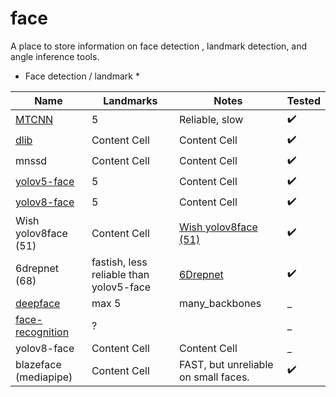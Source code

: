 # face

A place to store information on face detection , landmark detection, and angle inference tools. 

* Face detection / landmark * 

|    Name       | Landmarks         | Notes |     Tested |
| ------------- | ------------- | ------------- | ------------- |
|  [MTCNN](https://pypi.org/project/mtcnn/)        | 5  | Reliable, slow  | :heavy_check_mark:   |
|  [dlib](https://pypi.org/project/dlib/)         | Content Cell  | Content Cell  | :heavy_check_mark:  |
| mnssd         | Content Cell  | Content Cell  | :heavy_check_mark:  |
| [yolov5-face](https://github.com/deepcam-cn/yolov5-face)   | 5  | Content Cell  |:heavy_check_mark:  |
| [yolov8-face](https://github.com/derronqi/yolov8-face)   | 5  | Content Cell  | :heavy_check_mark:  |
| Wish yolov8face (51)  | Content Cell  | [Wish yolov8face (51)](https://github.com/wish44165/Optimizing-Facial-Landmark-Estimation-for-Embedded-Systems)  |:heavy_check_mark:  |
| 6drepnet (68)     | fastish, less reliable than yolov5-face | [6Drepnet](https://github.com/thohemp/6DRepNet)  |:heavy_check_mark:   |
| [deepface](https://pypi.org/project/deepface/#:~:text=Deepface%20is%20a%20hybrid%20face,configuration%20uses%20VGG%2DFace%20model.)  | max 5  |  many_backbones | _  |
| [face-recognition](https://pypi.org/project/face-recognition/)  | ?   |      | _   |
| yolov8-face   | Content Cell  | Content Cell  | _  |
| blazeface (mediapipe)  | Content Cell  | FAST, but unreliable on small faces.   | :heavy_check_mark:  |



